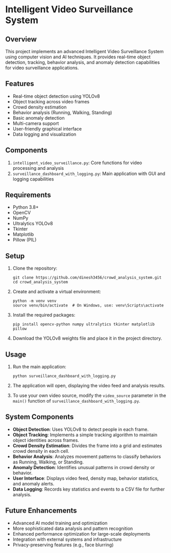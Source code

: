 # Intelligent Video Surveillance System

## Overview
This project implements an advanced Intelligent Video Surveillance System using computer vision and AI techniques. It provides real-time object detection, tracking, behavior analysis, and anomaly detection capabilities for video surveillance applications.

## Features
- Real-time object detection using YOLOv8
- Object tracking across video frames
- Crowd density estimation
- Behavior analysis (Running, Walking, Standing)
- Basic anomaly detection
- Multi-camera support
- User-friendly graphical interface
- Data logging and visualization

## Components
1. `intelligent_video_surveillance.py`: Core functions for video processing and analysis
2. `surveillance_dashboard_with_logging.py`: Main application with GUI and logging capabilities

## Requirements
- Python 3.8+
- OpenCV
- NumPy
- Ultralytics YOLOv8
- Tkinter
- Matplotlib
- Pillow (PIL)

## Setup
1. Clone the repository:
   ```
   git clone https://github.com/dinesh3456/crowd_analysis_system.git
   cd crowd_analysis_system
   ```

2. Create and activate a virtual environment:
   ```
   python -m venv venv
   source venv/bin/activate  # On Windows, use: venv\Scripts\activate
   ```

3. Install the required packages:
   ```
   pip install opencv-python numpy ultralytics tkinter matplotlib pillow
   ```

4. Download the YOLOv8 weights file and place it in the project directory.

## Usage
1. Run the main application:
   ```
   python surveillance_dashboard_with_logging.py
   ```

2. The application will open, displaying the video feed and analysis results.

3. To use your own video source, modify the `video_source` parameter in the `main()` function of `surveillance_dashboard_with_logging.py`.

## System Components
- **Object Detection**: Uses YOLOv8 to detect people in each frame.
- **Object Tracking**: Implements a simple tracking algorithm to maintain object identities across frames.
- **Crowd Density Estimation**: Divides the frame into a grid and estimates crowd density in each cell.
- **Behavior Analysis**: Analyzes movement patterns to classify behaviors as Running, Walking, or Standing.
- **Anomaly Detection**: Identifies unusual patterns in crowd density or behavior.
- **User Interface**: Displays video feed, density map, behavior statistics, and anomaly alerts.
- **Data Logging**: Records key statistics and events to a CSV file for further analysis.

## Future Enhancements
- Advanced AI model training and optimization
- More sophisticated data analysis and pattern recognition
- Enhanced performance optimization for large-scale deployments
- Integration with external systems and infrastructure
- Privacy-preserving features (e.g., face blurring)

